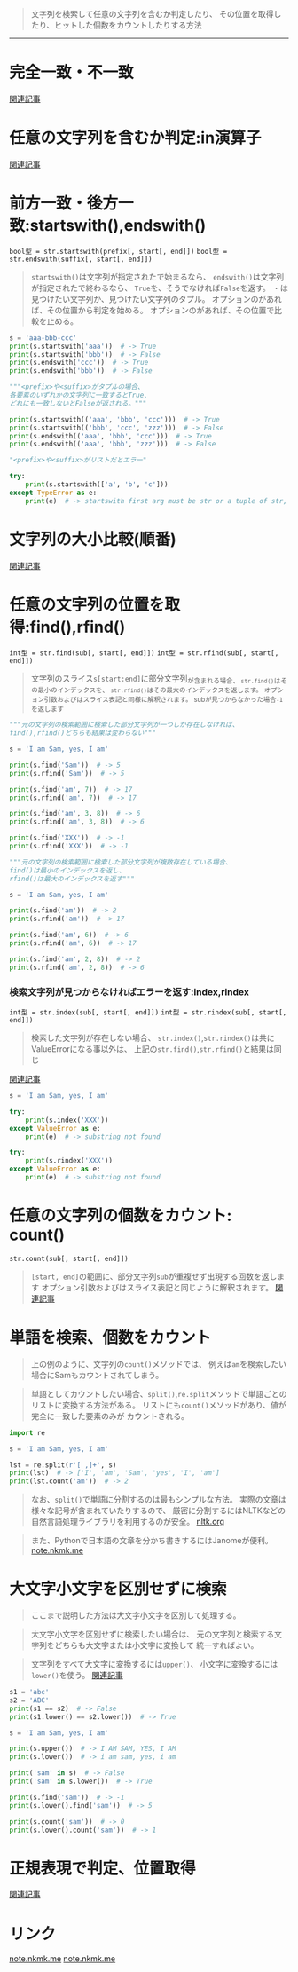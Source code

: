 > 文字列を検索して任意の文字列を含むか判定したり、
  その位置を取得したり、ヒットした個数をカウントしたりする方法

---------------------------------------------------------------------------
# 完全一致・不一致

[関連記事](../../4.%20基本構文/4.%20演算子/2.%20比較演算子.md#文字列)

# 任意の文字列を含むか判定:in演算子

[関連記事](../../4.%20基本構文/4.%20演算子/2.5%20イテラブルに特定要素が含まれるか判定.md#文字列に対する「in」)

# 前方一致・後方一致:startswith(),endswith()

`bool型 = str.startswith(prefix[, start[, end]])`
`bool型 = str.endswith(suffix[, start[, end]])`

> `startswith()`は文字列が指定された<prefix>で始まるなら、
  `endswith()`は文字列が指定された<sufix>で終わるなら、
  `True`を、そうでなければ`False`を返す。
> <prefix>・<suffix>は見つけたい文字列か、見つけたい文字列のタプル。
> オプションの<start>があれば、その位置から判定を始める。
> オプションの<end>があれば、その位置で比較を止める。

```python
s = 'aaa-bbb-ccc'
print(s.startswith('aaa'))  # -> True
print(s.startswith('bbb'))  # -> False
print(s.endswith('ccc'))  # -> True
print(s.endswith('bbb'))  # -> False

"""<prefix>や<suffix>がタプルの場合、
各要素のいずれかの文字列に一致するとTrue、
どれにも一致しないとFalseが返される。"""

print(s.startswith(('aaa', 'bbb', 'ccc')))  # -> True
print(s.startswith(('bbb', 'ccc', 'zzz')))  # -> False
print(s.endswith(('aaa', 'bbb', 'ccc')))  # -> True
print(s.endswith(('aaa', 'bbb', 'zzz')))  # -> False

"<prefix>や<suffix>がリストだとエラー"

try:
    print(s.startswith(['a', 'b', 'c']))
except TypeError as e:
    print(e)  # -> startswith first arg must be str or a tuple of str, not list
```

# 文字列の大小比較(順番)

[関連記事](../../4.%20基本構文/4.%20演算子/2.%20比較演算子.md#文字列)

# 任意の文字列の位置を取得:find(),rfind()

`int型 = str.find(sub[, start[, end]])`
`int型 = str.rfind(sub[, start[, end]])`

> 文字列のスライス`s[start:end]`に部分文字列<sub>が含まれる場合、
  `str.find()`はその最小のインデックスを、
  `str.rfind()`はその最大のインデックスを返します。
> オプション引数<start>および<end>はスライス表記と同様に解釈されます。
> subが見つからなかった場合`-1`を返します

```python
"""元の文字列の検索範囲に検索した部分文字列が一つしか存在しなければ、
find(),rfind()どちらも結果は変わらない"""

s = 'I am Sam, yes, I am'

print(s.find('Sam'))  # -> 5
print(s.rfind('Sam'))  # -> 5

print(s.find('am', 7))  # -> 17
print(s.rfind('am', 7))  # -> 17

print(s.find('am', 3, 8))  # -> 6
print(s.rfind('am', 3, 8))  # -> 6

print(s.find('XXX'))  # -> -1
print(s.rfind('XXX'))  # -> -1

"""元の文字列の検索範囲に検索した部分文字列が複数存在している場合、
find()は最小のインデックスを返し、
rfind()は最大のインデックスを返す"""

s = 'I am Sam, yes, I am'

print(s.find('am'))  # -> 2
print(s.rfind('am'))  # -> 17

print(s.find('am', 6))  # -> 6
print(s.rfind('am', 6))  # -> 17

print(s.find('am', 2, 8))  # -> 2
print(s.rfind('am', 2, 8))  # -> 6
```

### 検索文字列が見つからなければエラーを返す:index,rindex

`int型 = str.index(sub[, start[, end]])`
`int型 = str.rindex(sub[, start[, end]])`

> 検索した文字列が存在しない場合、
  `str.index()`,`str.rindex()`は共にValueErrorになる事以外は、
  上記の`str.find()`,`str.rfind()`と結果は同じ

[関連記事](../4.%20シーケンス型・集合型/5.%20情報を取得/3.%20要素のインデックスを取得.md)

```python
s = 'I am Sam, yes, I am'

try:
    print(s.index('XXX'))
except ValueError as e:
    print(e)  # -> substring not found

try:
    print(s.rindex('XXX'))
except ValueError as e:
    print(e)  # -> substring not found
```

# 任意の文字列の個数をカウント: count()

`str.count(sub[, start[, end]])`

> `[start, end]`の範囲に、部分文字列`sub`が重複せず出現する回数を返します
> オプション引数<start>および<end>はスライス表記と同じように解釈されます。
[関連記事](../4.%20シーケンス型・集合型/5.%20情報を取得/2.%20各要素の出現個数をカウント.md#各要素の個数(要素ごとの出現回数)をカウント)

# 単語を検索、個数をカウント

> 上の例のように、文字列の`count()`メソッドでは、
  例えば`am`を検索したい場合にSamもカウントされてしまう。

> 単語としてカウントしたい場合、`split()`,`re.split`メソッドで単語ごとの
  リストに変換する方法がある。
> リストにも`count()`メソッドがあり、値が完全に一致した要素のみが
  カウントされる。

```python
import re

s = 'I am Sam, yes, I am'

lst = re.split(r'[ ,]+', s)
print(lst)  # -> ['I', 'am', 'Sam', 'yes', 'I', 'am']
print(lst.count('am'))  # -> 2
```

> なお、`split()`で単語に分割するのは最もシンプルな方法。
> 実際の文章は様々な記号が含まれていたりするので、
  厳密に分割するにはNLTKなどの自然言語処理ライブラリを利用するのが安全。
[nltk.org](https://www.nltk.org/)

> また、Pythonで日本語の文章を分かち書きするにはJanomeが便利。
[note.nkmk.me](https://note.nkmk.me/python-janome-tutorial/)

# 大文字小文字を区別せずに検索

> ここまで説明した方法は大文字小文字を区別して処理する。

> 大文字小文字を区別せずに検索したい場合は、
  元の文字列と検索する文字列をどちらも大文字または小文字に変換して
  統一すればよい。

> 文字列をすべて大文字に変換するには`upper()`、
  小文字に変換するには`lower()`を使う。
[関連記事](5.%20文字列操作/2.%20大文字・小文字に関する操作.md#変換)

```python
s1 = 'abc'
s2 = 'ABC'
print(s1 == s2)  # -> False
print(s1.lower() == s2.lower())  # -> True

s = 'I am Sam, yes, I am'

print(s.upper())  # -> I AM SAM, YES, I AM
print(s.lower())  # -> i am sam, yes, i am

print('sam' in s)  # -> False
print('sam' in s.lower())  # -> True

print(s.find('sam'))  # -> -1
print(s.lower().find('sam'))  # -> 5

print(s.count('sam'))  # -> 0
print(s.lower().count('sam'))  # -> 1
```

# 正規表現で判定、位置取得

[関連記事](6.%20正規表現/1.%20正規表現の基本.md#検索)

# リンク

[note.nkmk.me](https://note.nkmk.me/python-str-search/)
[note.nkmk.me](https://note.nkmk.me/python-str-compare/)

